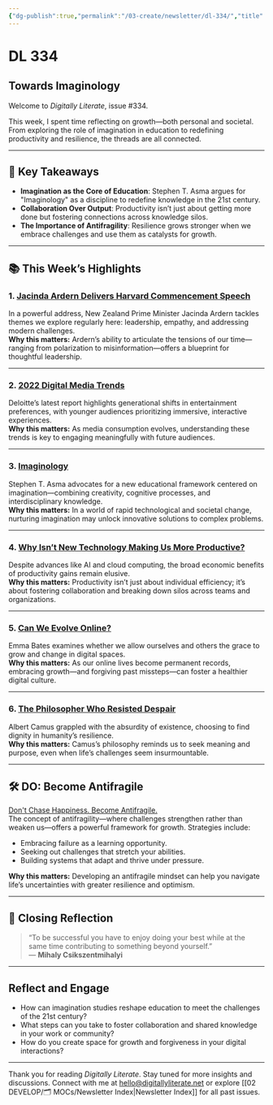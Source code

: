 ```yaml
---
{"dg-publish":true,"permalink":"/03-create/newsletter/dl-334/","title":"Towards Imaginology","tags":["happiness","philosophy","productivity"],"created":"2022-06-05","updated":"2022-06-05"}
---
```



# DL 334

## Towards Imaginology

Welcome to _Digitally Literate_, issue #334.  

This week, I spent time reflecting on growth—both personal and societal. From exploring the role of imagination in education to redefining productivity and resilience, the threads are all connected.  

---

## 🔖 Key Takeaways

- **Imagination as the Core of Education**: Stephen T. Asma argues for "Imaginology" as a discipline to redefine knowledge in the 21st century.  
- **Collaboration Over Output**: Productivity isn’t just about getting more done but fostering connections across knowledge silos.  
- **The Importance of Antifragility**: Resilience grows stronger when we embrace challenges and use them as catalysts for growth.  

---

## 📚 This Week’s Highlights

### 1. **[Jacinda Ardern Delivers Harvard Commencement Speech](https://www.youtube.com/watch?v=Vj3x-JUlukI&t=1s)**  
In a powerful address, New Zealand Prime Minister Jacinda Ardern tackles themes we explore regularly here: leadership, empathy, and addressing modern challenges.  
**Why this matters:** Ardern’s ability to articulate the tensions of our time—ranging from polarization to misinformation—offers a blueprint for thoughtful leadership.  

---

### 2. **[2022 Digital Media Trends](https://www2.deloitte.com/global/en/insights/industry/technology/digital-media-trends-consumption-habits-survey/summary.html)**  
Deloitte’s latest report highlights generational shifts in entertainment preferences, with younger audiences prioritizing immersive, interactive experiences.  
**Why this matters:** As media consumption evolves, understanding these trends is key to engaging meaningfully with future audiences.  

---

### 3. **[Imaginology](https://aeon.co/essays/why-we-need-a-new-kind-of-education-imagination-studies)**  
Stephen T. Asma advocates for a new educational framework centered on imagination—combining creativity, cognitive processes, and interdisciplinary knowledge.  
**Why this matters:** In a world of rapid technological and societal change, nurturing imagination may unlock innovative solutions to complex problems.  

---

### 4. **[Why Isn’t New Technology Making Us More Productive?](https://www.nytimes.com/2022-05-24/business/technology-productivity-economy.html)**  
Despite advances like AI and cloud computing, the broad economic benefits of productivity gains remain elusive.  
**Why this matters:** Productivity isn’t just about individual efficiency; it’s about fostering collaboration and breaking down silos across teams and organizations.  

---

### 5. **[Can We Evolve Online?](https://diemnewsletter.substack.com/p/can-we-evolve-online?s=r)**  
Emma Bates examines whether we allow ourselves and others the grace to grow and change in digital spaces.  
**Why this matters:** As our online lives become permanent records, embracing growth—and forgiving past missteps—can foster a healthier digital culture.  

---

### 6. **[The Philosopher Who Resisted Despair](https://www.vox.com/features/22989761/vox-conversations-albert-camus-the-philosophers)**  
Albert Camus grappled with the absurdity of existence, choosing to find dignity in humanity’s resilience.  
**Why this matters:** Camus’s philosophy reminds us to seek meaning and purpose, even when life’s challenges seem insurmountable.  

---

## 🛠️ DO: Become Antifragile

[Don't Chase Happiness. Become Antifragile.](https://www.youtube.com/watch?v=e-or_D-qNqM)  
The concept of antifragility—where challenges strengthen rather than weaken us—offers a powerful framework for growth. Strategies include:  
- Embracing failure as a learning opportunity.  
- Seeking out challenges that stretch your abilities.  
- Building systems that adapt and thrive under pressure.  

**Why this matters:** Developing an antifragile mindset can help you navigate life’s uncertainties with greater resilience and optimism.  

---

## 🌟 Closing Reflection

> “To be successful you have to enjoy doing your best while at the same time contributing to something beyond yourself.”  
> — **Mihaly Csikszentmihalyi**

---

## Reflect and Engage

- How can imagination studies reshape education to meet the challenges of the 21st century?  
- What steps can you take to foster collaboration and shared knowledge in your work or community?  
- How do you create space for growth and forgiveness in your digital interactions?  

---

Thank you for reading _Digitally Literate_. Stay tuned for more insights and discussions. Connect with me at [hello@digitallyliterate.net](mailto:hello@digitallyliterate.net) or explore [[02 DEVELOP/🗂️ MOCs/Newsletter Index\|Newsletter Index]] for all past issues.
